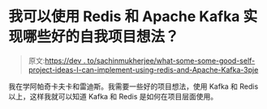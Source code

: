 # 我可以使用 Redis 和 Apache Kafka 实现哪些好的自我项目想法？

> 原文:[https://dev . to/sachinmukherjee/what-some-some-good-self-project-ideas-I-can-implement-using-redis-and-Apache-Kafka-3pje](https://dev.to/sachinmukherjee/what-are-some-good-self-project-ideas-that-i-can-implement-using-redis-and-apache-kafka-3pje)

我在学阿帕奇卡夫卡和雷迪斯。我需要一些好的项目想法，使用 Kafka 和 Redis 以上，这样我就可以知道 Kafka 和 Redis 是如何在项目层面使用。